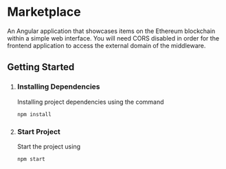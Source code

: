 # Marketplace
An Angular application that showcases items on the Ethereum blockchain within a simple web interface. You will need CORS disabled in order for the frontend application to access the external domain of the middleware.


## Getting Started

1. ### **Installing Dependencies**
    Installing project dependencies using the command
    ```
    npm install
    ```

2. ### **Start Project**
    Start the project using
    ```
    npm start
    ```

